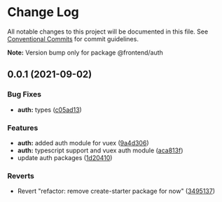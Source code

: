 # Change Log

All notable changes to this project will be documented in this file.
See [Conventional Commits](https://conventionalcommits.org) for commit guidelines.



**Note:** Version bump only for package @frontend/auth





## 0.0.1 (2021-09-02)


### Bug Fixes

* **auth:** types ([c05ad13](https://git.gits.id/frontend/starter/vue-3/starterkit/commits/c05ad13cd7242c6c233a5bf8f99364b17139e4ad))


### Features

* **auth:** added auth module for vuex ([9a4d306](https://git.gits.id/frontend/starter/vue-3/starterkit/commits/9a4d3063d0b52bf38989b99bdd982c86d26e8527))
* **auth:** typescript support and vuex auth module ([aca813f](https://git.gits.id/frontend/starter/vue-3/starterkit/commits/aca813f0964d0b2361fa5360651259b67c11dbe4))
* update auth packages ([1d20410](https://git.gits.id/frontend/starter/vue-3/starterkit/commits/1d20410037ff6ddb2a4a45d29e57845696b16de5))


### Reverts

* Revert "refactor: remove create-starter package for now" ([3495137](https://git.gits.id/frontend/starter/vue-3/starterkit/commits/34951375cabd8ebd1782d8ce9a5a353326e7d3ba))
